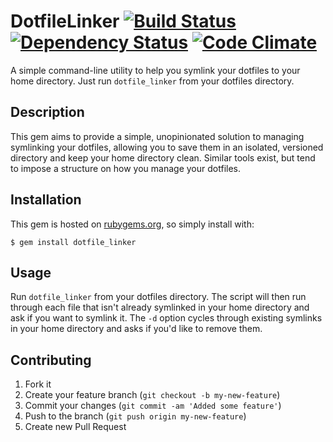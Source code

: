 # DotfileLinker [![Build Status](https://secure.travis-ci.org/dillonkearns/dotfile-linker.png?branch=master)](http://travis-ci.org/dillonkearns/dotfile-linker?branch=master) [![Dependency Status](https://gemnasium.com/dillonkearns/dotfile_linker.png)](https://gemnasium.com/dillonkearns/dotfile_linker) [![Code Climate](https://codeclimate.com/badge.png)](https://codeclimate.com/github/dillonkearns/dotfile-linker)

A simple command-line utility to help you symlink your dotfiles to your home directory. Just run `dotfile_linker` from
your dotfiles directory.

## Description

This gem aims to provide a simple, unopinionated solution to managing symlinking your dotfiles, allowing you to save
them in an isolated, versioned directory and keep your home directory clean. Similar tools exist, but tend to impose a
structure on how you manage your dotfiles.

## Installation

This gem is hosted on [rubygems.org](rubygems.org), so simply install with:

    $ gem install dotfile_linker

## Usage

Run `dotfile_linker` from your dotfiles directory. The script will then run through each file that isn't already
symlinked in your home directory and ask if you want to symlink it. The `-d` option cycles through existing symlinks in
your home directory and asks if you'd like to remove them.

## Contributing

1. Fork it
2. Create your feature branch (`git checkout -b my-new-feature`)
3. Commit your changes (`git commit -am 'Added some feature'`)
4. Push to the branch (`git push origin my-new-feature`)
5. Create new Pull Request
